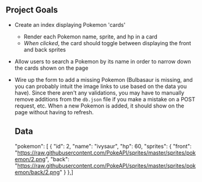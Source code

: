 ## Project Goals

- Create an index displaying Pokemon 'cards'
  - Render each Pokemon name, sprite, and hp in a card
  - _When clicked_, the card should toggle between displaying the front and back
    sprites
- Allow users to search a Pokemon by its name in order to narrow down the cards
  shown on the page
- Wire up the form to add a missing Pokemon (Bulbasaur is missing, and you can
  probably intuit the image links to use based on the data you have). Since
  there aren't any validations, you may have to manually remove additions from
  the `db.json` file if you make a mistake on a POST request, etc. When a new
  Pokemon is added, it should show on the page without having to refresh.

  ## Data
    "pokemon": [
    {
      "id": 2,
      "name": "ivysaur",
      "hp": 60,
      "sprites": {
        "front": "https://raw.githubusercontent.com/PokeAPI/sprites/master/sprites/pokemon/2.png",
        "back": "https://raw.githubusercontent.com/PokeAPI/sprites/master/sprites/pokemon/back/2.png"
      }
    },]